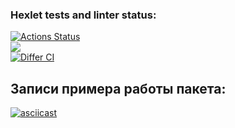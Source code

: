 ### Hexlet tests and linter status:
[![Actions Status](https://github.com/Kirill070/php-project-48/workflows/hexlet-check/badge.svg)](https://github.com/Kirill070/php-project-48/actions)<br>
<a href="https://codeclimate.com/github/Kirill070/php-project-48/maintainability"><img src="https://api.codeclimate.com/v1/badges/295354b96a25dd51311e/maintainability" /></a><br>
[![Differ CI](https://github.com/Kirill070/php-project-48/actions/workflows/my-check.yml/badge.svg)](https://github.com/Kirill070/php-project-48/actions/workflows/my-check.yml)<br>

## Записи примера работы пакета:

[![asciicast](https://asciinema.org/a/wNR5yK7yML6RCVGqzGwKmZK1y.svg)](https://asciinema.org/a/wNR5yK7yML6RCVGqzGwKmZK1y)